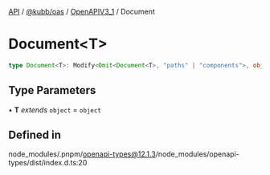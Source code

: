 [API](../../../../../packages.md) / [@kubb/oas](../../../index.md) / [OpenAPIV3\_1](../index.md) / Document

# Document\<T\>

```ts
type Document<T>: Modify<Omit<Document<T>, "paths" | "components">, object & Pick<PathsWebhooksComponents<T>, "paths"> & Omit<Partial<PathsWebhooksComponents<T>>, "paths"> | Pick<PathsWebhooksComponents<T>, "webhooks"> & Omit<Partial<PathsWebhooksComponents<T>>, "webhooks"> | Pick<PathsWebhooksComponents<T>, "components"> & Omit<Partial<PathsWebhooksComponents<T>>, "components">>;
```

## Type Parameters

• **T** *extends* `object` = `object`

## Defined in

node\_modules/.pnpm/openapi-types@12.1.3/node\_modules/openapi-types/dist/index.d.ts:20
